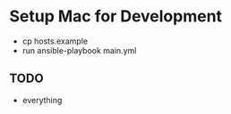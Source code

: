 Setup Mac for Development
=========================

* cp hosts.example
* run ansible-playbook main.yml


TODO
----

* everything
